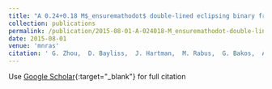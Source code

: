 ```yaml
---
title: "A 0.24+0.18 M$_ensuremathodot$ double-lined eclipsing binary from the HATSouth survey"
collection: publications
permalink: /publication/2015-08-01-A-024018-M_ensuremathodot-double-lined-eclipsing-binary-from-the-HATSouth-survey
date: 2015-08-01
venue: 'mnras'
citation: ' G. Zhou,  D. Bayliss,  J. Hartman,  M. Rabus,  G. Bakos,  A. Jordán,  R. Brahm,  K. Penev,  Z. Csubry,  L. Mancini,  N. Espinoza,  M. de Val-Borro,  W. Bhatti,  S. Ciceri,  T. Henning,  B. Schmidt,  S. Murphy,  R. Butler,  P. Arriagada,  S. Shectman,  J. Crane,  I. Thompson,  V. Suc,  R. Noyes, &quot;A 0.24+0.18 M$_ensuremathodot$ double-lined eclipsing binary from the HATSouth survey.&quot; mnras, 2015.'
---
```

Use [Google Scholar](https://scholar.google.com/scholar?q=A+0.24+0.18+M$_ensuremathodot$+double+lined+eclipsing+binary+from+the+HATSouth+survey){:target="_blank"} for full citation